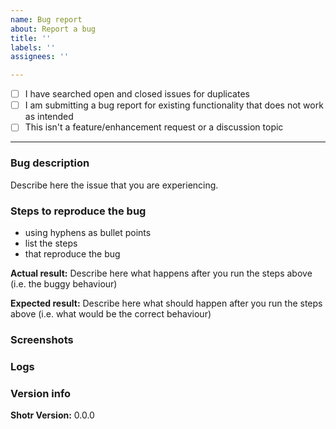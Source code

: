 ```yaml
---
name: Bug report
about: Report a bug
title: ''
labels: ''
assignees: ''

---
```


<!-- 
This is a bug report template. By following the instructions below and filling out the sections with your information, you will help the developers get all the necessary data to fix your issue.
You can also preview your report before submitting it. You may remove sections that aren't relevant to your particular case.

Let's begin with a checklist: Replace the empty checkboxes [ ] below with checked ones [x] accordingly. 
-->

- [ ] I have searched open and closed issues for duplicates
- [ ] I am submitting a bug report for existing functionality that does not work as intended
- [ ] This isn't a feature/enhancement request or a discussion topic

----------------------------------------

### Bug description
Describe here the issue that you are experiencing.

### Steps to reproduce the bug
- using hyphens as bullet points
- list the steps
- that reproduce the bug

**Actual result:** Describe here what happens after you run the steps above (i.e. the buggy behaviour)

**Expected result:** Describe here what should happen after you run the steps above (i.e. what would be the correct behaviour)

### Screenshots
<!-- you can drag and drop images below -->


### Logs
<!-- if you run Shotr with the `--debug` flag, paste your logs here -->


### Version info
<!-- replace the examples with your info -->
**Shotr Version:** 0.0.0
